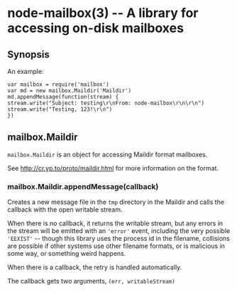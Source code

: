 node-mailbox(3) -- A library for accessing on-disk mailboxes
============================================================================

## Synopsis

An example: 

    var mailbox = require('mailbox')
    var md = new mailbox.Maildir('Maildir')
    md.appendMessage(function(stream) {
	stream.write("Subject: testing\r\nFrom: node-mailbox\r\n\r\n")
	stream.write("Testing, 123!\r\n")
    })

## mailbox.Maildir

`mailbox.Maildir` is an object for accessing Maildir format mailboxes.

See http://cr.yp.to/proto/maildir.html for more information on the format.

### mailbox.Maildir.appendMessage(callback)

Creates a new message file in the `tmp` directory in the Maildir and calls
the callback with the open writable stream.

When there is no callback, it returns the writable stream, but any errors in
the stream will be emitted with an `'error'` event, including the very
possible `'EEXIST'` -- though this library uses the process id in the
filename, collisions are possible if other systems use other filename
formats, or is malicious in some way, or something weird happens.

When there is a callback, the retry is handled automatically.

The callback gets two arguments, `(err, writableStream)`
